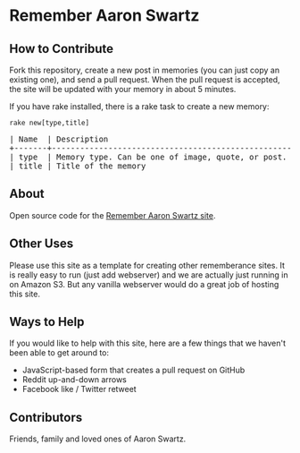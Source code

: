 # Remember Aaron Swartz

## How to Contribute

Fork this repository, create a new post in memories (you can just copy an existing one), and send a pull request. When the pull request is accepted, the site will be updated with your memory in about 5 minutes.

If you have rake installed, there is a rake task to create a new memory:

`rake new[type,title]`

<pre>
| Name  | Description                                       | Default  |
+-------+---------------------------------------------------+----------+
| type  | Memory type. Can be one of image, quote, or post. | post     |
| title | Title of the memory                               | a-memory |
</pre>

## About

Open source code for the [Remember Aaron Swartz site](http://www.rememberaaronsw.com/).

## Other Uses

Please use this site as a template for creating other rememberance sites. It is really easy to run (just add webserver) and we are actually just running in on Amazon S3. But any vanilla webserver would do a great job of hosting this site.

## Ways to Help

If you would like to help with this site, here are a few things that we haven't been able to get around to:

* JavaScript-based form that creates a pull request on GitHub
* Reddit up-and-down arrows
* Facebook like / Twitter retweet

## Contributors

Friends, family and loved ones of Aaron Swartz.
